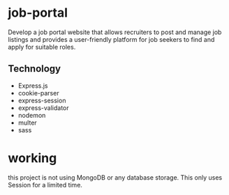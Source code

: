 # job-portal
Develop a job portal website that allows recruiters to post and manage job listings and provides a user-friendly platform for job seekers to find and apply for suitable roles.

## Technology
- Express.js 
- cookie-parser
- express-session
- express-validator
- nodemon
- multer
- sass
  
# working 
this project is not using MongoDB or any database storage. This only uses Session for a limited time.

